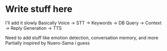 # Write stuff here
I'll add it slowly
Basically Voice -> STT -> Keywords -> DB Query -> Context -> Reply Generation -> TTS

Need to add stuff like emotion detection, conversation memory, and more
Partially inspired by Nuero-Sama i guess